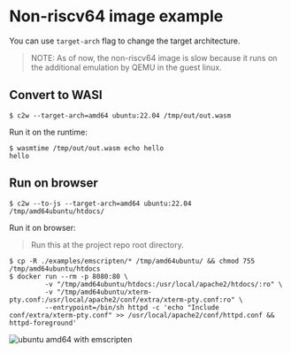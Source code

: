 # Non-riscv64 image example

You can use `target-arch` flag to change the target architecture.

> NOTE: As of now, the non-riscv64 image is slow because it runs on the additional emulation by QEMU in the guest linux.

## Convert to WASI

```
$ c2w --target-arch=amd64 ubuntu:22.04 /tmp/out/out.wasm
```

Run it on the runtime:

```
$ wasmtime /tmp/out/out.wasm echo hello
hello
```

## Run on browser

```
$ c2w --to-js --target-arch=amd64 ubuntu:22.04 /tmp/amd64ubuntu/htdocs/
```

Run it on browser:

> Run this at the project repo root directory.

```
$ cp -R ./examples/emscripten/* /tmp/amd64ubuntu/ && chmod 755 /tmp/amd64ubuntu/htdocs
$ docker run --rm -p 8080:80 \
         -v "/tmp/amd64ubuntu/htdocs:/usr/local/apache2/htdocs/:ro" \
         -v "/tmp/amd64ubuntu/xterm-pty.conf:/usr/local/apache2/conf/extra/xterm-pty.conf:ro" \
         --entrypoint=/bin/sh httpd -c 'echo "Include conf/extra/xterm-pty.conf" >> /usr/local/apache2/conf/httpd.conf && httpd-foreground'
```

![ubuntu amd64 with emscripten](../docs/images/ubuntuamd64-hello.png)
